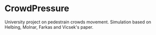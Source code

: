 # CrowdPressure
University project on pedestrain crowds movement. Simulation based on Helbing, Molnar, Farkas and Vicsek's paper.
